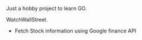 Just a hobby project to learn GO.

WatchWallStreet. 
 - Fetch Stock information using Google finance API

